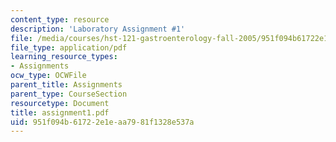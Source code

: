 ```yaml
---
content_type: resource
description: 'Laboratory Assignment #1'
file: /media/courses/hst-121-gastroenterology-fall-2005/951f094b61722e1eaa7981f1328e537a_assignment1.pdf
file_type: application/pdf
learning_resource_types:
- Assignments
ocw_type: OCWFile
parent_title: Assignments
parent_type: CourseSection
resourcetype: Document
title: assignment1.pdf
uid: 951f094b-6172-2e1e-aa79-81f1328e537a
---
```

